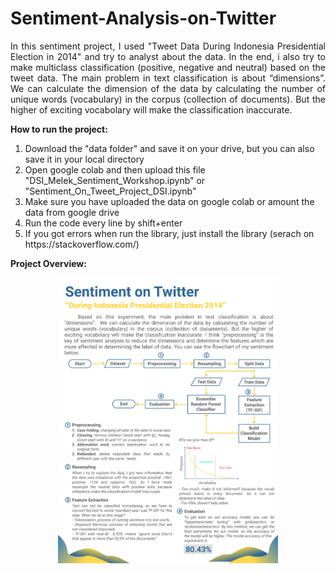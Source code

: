 # Sentiment-Analysis-on-Twitter
<p align="justify">In this sentiment project, I used "Tweet Data During Indonesia Presidential Election in 2014" and try to analyst about the data. In the end, i also try to make multiclass classification (positive, negative and neutral) based on the tweet data. The main problem in text classification is about “dimensions”.  We can calculate the dimension of the data by calculating the number of unique words (vocabulary) in the corpus (collection of documents). But the higher of exciting vocabolary will make the classification inaccurate.</p>

**How to run the project:**
<ol>
  <li>Download the "data folder" and save it on your drive, but you can also save it in your local directory</li>
  <li>Open google colab and then upload this file "DSI_Melek_Sentiment_Workshop.ipynb" or "Sentiment_On_Tweet_Project_DSI.ipynb" </li>
  <li>Make sure you have uploaded the data on google colab or amount the data from google drive</li>
  <li>Run the code every line by shift+enter</li>
  <li>If you got errors when run the library, just install the library (serach on https://stackoverflow.com/)</li>
</ol>

**Project Overview:**

<p align="center"><img src="image/flowchart.png" width=70%></p>
